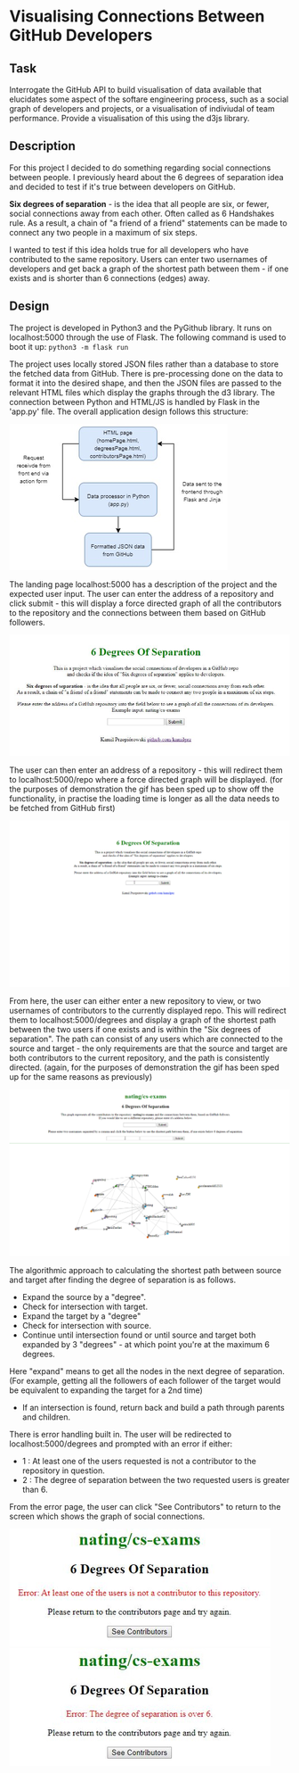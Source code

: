# Visualising Connections Between GitHub Developers

## Task

Interrogate the GitHub API to build visualisation of data available that elucidates some aspect of the softare engineering process, such as a social graph of developers and projects, or a visualisation of indiviudal of team performance. Provide a visualisation of this using the d3js library.

## Description

For this project I decided to do something regarding social connections between people. I previously heard about the 6 degrees of separation idea and decided to test if it's true between developers on GitHub.

**Six degrees of separation** - is the idea that all people are six, or fewer, social connections away from each other. Often called as 6 Handshakes rule. As a result, a chain of "a friend of a friend" statements can be made to connect any two people in a maximum of six steps.

I wanted to test if this idea holds true for all developers who have contributed to the same repository. Users can enter two usernames of developers and get back a graph of the shortest path between them - if one exists and is shorter than 6 connections (edges) away.

## Design
The project is developed in Python3 and the PyGithub library. It runs on localhost:5000 through the use of Flask. The following command is used to boot it up: <code>python3 -m flask run</code> <br>

The project uses locally stored JSON files rather than a database to store the fetched data from GitHub. There is pre-processing done on the data to format it into the desired shape, and then the JSON files are passed to the relevant HTML files which display the graphs through the d3 library. The connection between Python and HTML/JS is handled by Flask in the 'app.py' file. The overall application design follows this structure:

![](screenshots/design.jpg)

The landing page localhost:5000 has a description of the project and the expected user input. The user can enter the address of a repository and click submit - this will display a force directed graph of all the contributors to the repository and the connections between them based on GitHub followers.

![](screenshots/landing-page.png)

The user can then enter an address of a repository - this will redirect them to localhost:5000/repo where a force directed graph will be displayed. (for the purposes of demonstration the gif has been sped up to show off the functionality, in practise the loading time is longer as all the data needs to be fetched from GitHub first)

![](screenshots/repo-input.gif)

From here, the user can either enter a new repository to view, or two usernames of contributors to the currently displayed repo. This will redirect them to localhost:5000/degrees and display a graph of the shortest path between the two users if one exists and is within the "Six degrees of separation". The path can consist of any users which are connected to the source and target - the only requirements are that the source and target are both contributors to the current repository, and the path is consistently directed. (again, for the purposes of demonstration the gif has been sped up for the same reasons as previously)

![](screenshots/users-input.gif)

The algorithmic approach to calculating the shortest path between source and target after finding the degree of separation is as follows. 
* Expand the source by a "degree".
* Check for intersection with target.
* Expand the target by a "degree"
* Check for intersection with source.
* Continue until intersection found or until source and target both expanded by 3 "degrees" - at which point you're at the maximum 6 degrees.

Here "expand" means to get all the nodes in the next degree of separation. (For example, getting all the followers of each follower of the target would be equivalent to expanding the target for a 2nd time)

* If an intersection is found, return back and build a path through parents and children.

There is error handling built in. The user will be redirected to localhost:5000/degrees and prompted with an error if either: <br>
* 1 : At least one of the users requested is not a contributor to the repository in question. <br>
* 2 : The degree of separation between the two requested users is greater than 6. <br>

From the error page, the user can click "See Contributors" to return to the screen which shows the graph of social connections.

![](screenshots/error-page1.jpg)
![](screenshots/error-page2.jpg)
